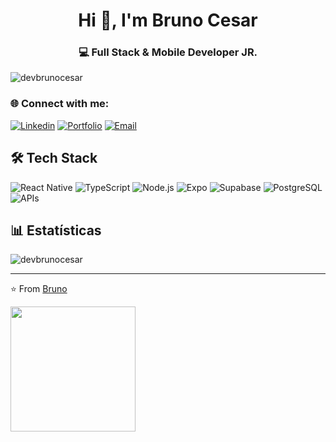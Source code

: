 <h1 align="center">Hi 👋, I'm Bruno Cesar</h1>
<h3 align="center">💻 Full Stack & Mobile Developer JR.</h3>

<p align="left"> <img src="https://komarev.com/ghpvc/?username=devbrunocesar&label=Profile%20views&color=0e75b6&style=flat" alt="devbrunocesar" /> </p>

<h3 align="left">🌐 Connect with me:</h3>

[![Linkedin](https://img.shields.io/badge/LinkedIn-0077B5?style=for-the-badge&logo=linkedin&logoColor=white)](https://www.linkedin.com/in/bruno-cesar-developer/)
[![Portfolio](https://img.shields.io/badge/🌐-Portfolio-brightgreen?style=for-the-badge)](https://my-portfolio-lake-seven-79.vercel.app/)
[![Email](https://img.shields.io/badge/Email-Contato-red?style=for-the-badge&logo=gmail&logoColor=white)](mailto:brunoleonel97@gmail.com)

## 🛠️ Tech Stack
![React Native](https://img.shields.io/badge/-React%20Native-61DAFB?logo=react&logoColor=000&style=for-the-badge)
![TypeScript](https://img.shields.io/badge/-TypeScript-3178C6?logo=typescript&logoColor=fff&style=for-the-badge)
![Node.js](https://img.shields.io/badge/-Node.js-339933?logo=node.js&logoColor=fff&style=for-the-badge)
![Expo](https://img.shields.io/badge/-Expo-000020?logo=expo&logoColor=fff&style=for-the-badge)
![Supabase](https://img.shields.io/badge/-Supabase-3ECF8E?logo=supabase&logoColor=fff&style=for-the-badge)
![PostgreSQL](https://img.shields.io/badge/-PostgreSQL-336791?logo=postgresql&logoColor=fff&style=for-the-badge)
![APIs](https://img.shields.io/badge/-REST%20%2F%20GraphQL-FF6F00?style=for-the-badge)

## 📊 Estatísticas
<p><img align="center" src="https://github-readme-stats.vercel.app/api/top-langs?username=devbrunocesar&show_icons=true&locale=en&layout=compact" alt="devbrunocesar" /></p>

---
⭐️ From [Bruno](https://github.com/DEVBrunoCesar)

<img src="https://media.giphy.com/media/M9gbBd9nbDrOTu1Mqx/giphy.gif" width="200"/>
